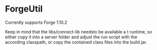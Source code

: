 # ForgeUtil

Currently supports Forge 1.10.2

Keep in mind that the libs/connect-lib needsto be available a t runtime, so either copy it into a server folder and adjust the run script with the according classpath, or copy the contained class files into the build jar.
